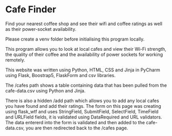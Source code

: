# Cafe Finder

Find your nearest coffee shop and see their wifi and coffee ratings as well as their power-socket availability.

Please create a venv folder before initialising this program locally.

This program allows you to look at local cafes and view their Wi-Fi strength, the quality of their coffee and the availability of power sockets for working remotely.

This website was written using Python, HTML, CSS and Jinja in PyCharm using Flask, Boostrap5, FlaskForm and csv libraries.

The /cafes path shows a table containing data that has been pulled from the cafe-data.csv using Python and Jinja.

There is also a hidden /add path which allows you to add any local cafes you have found and add their ratings.
The form on this page was creating using flask_wtf and uses StringField, SubmitField, SelectField, TimeField and URLField fields, it is validated using DataRequired and URL validators.
The data entererd into the form is validated and then added to the cafe-data.csv, you are then redirected back to the /cafes page.
